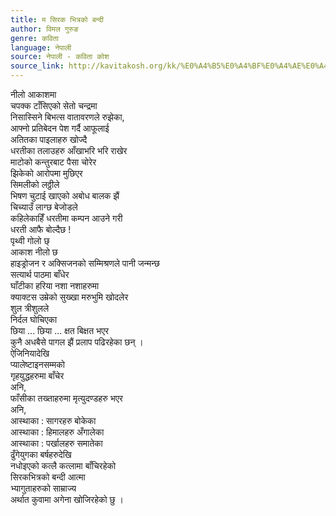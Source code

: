 ```yaml
---
title: म सिरक भित्रको बन्दी
author: विमल गुरुङ
genre: कविता
language: नेपाली
source: नेपाली - कविता कोश
source_link: http://kavitakosh.org/kk/%E0%A4%B5%E0%A4%BF%E0%A4%AE%E0%A4%B2_%E0%A4%97%E0%A5%81%E0%A4%B0%E0%A5%81%E0%A4%99
---
```


नीलो आकाशमा  
चपक्क टाँसिएको सेतो चन्द्रमा  
निसास्सिने बिभत्स वातावरणले रुझेका,  
आफ्नो प्रतिबेदन पेश गर्दै आफूलाई  
अतितका पाइलाहरु खोज्दै  
धरतीका तलाउहरु आँखाभरि भरि राखेर  
माटोको कन्तुरबाट पैसा चोरेर  
झिकेको आरोपमा मुछिएर  
सिमलीको लठ्ठीले  
भिषण चुटाई खाएको अबोध बालक झैं  
चिच्याउँ लाग्छ बेजोडले  
कहिलेकाहिँ धरतीमा कम्पन आउने गरी  
धरती आफै बोल्दैछ !  
पृथ्वी गोलो छ्  
आकाश नीलो छ  
हाइड्रोजन र अक्सिजनको सम्मिश्रणले पानी जन्मन्छ  
सत्यार्थ पाठमा बाँधेर  
घाँटीका हरिया नशा नशाहरुमा  
क्याक्टस उम्रेको सुख्खा मरुभुमि खोदलेर  
शुल त्रीशुलले  
निर्दल घोचिएका  
छिया ... छिया ... क्षत बिक्षत भएर  
कुनै अधबैसे पागल झैं प्रलाप पढिरहेका छन् ।  
ऐजिनियादेखि  
प्यालेष्टाइनसम्मको  
गृहयुद्धहरुमा बाँचेर  
अनि,  
फाँसीका तख्ताहरुमा मृत्युदण्डहरु भएर  
अनि,  
आस्थाका : सागरहरु बोकेका  
आस्थाका : हिमालहरु अँगालेका  
आस्थाका : पर्खालहरु समातेका  
ढुँगेयुगका बर्षहरुदेखि  
नधोइएको कत्लै कत्लामा बाँचिरहेको  
सिरकभित्रको बन्दी आत्मा  
भ्यागुताहरुको साम्राज्य  
अर्थात कुवामा अगेना खोजिरहेको छु ।
